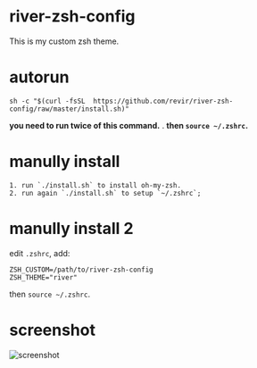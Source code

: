 # river-zsh-config

This is my custom zsh theme.

# autorun

    sh -c "$(curl -fsSL  https://github.com/revir/river-zsh-config/raw/master/install.sh)"

**you need to run twice of this command.** . 
**then `source ~/.zshrc`.**

# manully install	
	
	1. run `./install.sh` to install oh-my-zsh. 
	2. run again `./install.sh` to setup `~/.zshrc`;  

# manully install 2

edit `.zshrc`, add:

    ZSH_CUSTOM=/path/to/river-zsh-config
    ZSH_THEME="river"
    
then `source ~/.zshrc`.

# screenshot
![screenshot](https://github.com/revir/river-zsh-config/raw/master/screenshot.png)
